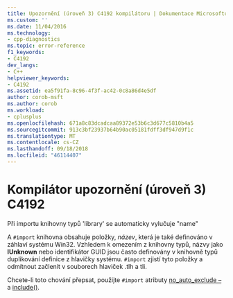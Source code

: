 ```yaml
---
title: Upozornění (úroveň 3) C4192 kompilátoru | Dokumentace Microsoftu
ms.custom: ''
ms.date: 11/04/2016
ms.technology:
- cpp-diagnostics
ms.topic: error-reference
f1_keywords:
- C4192
dev_langs:
- C++
helpviewer_keywords:
- C4192
ms.assetid: ea5f91fa-8c96-4f3f-ac42-0c8a86d4e5df
author: corob-msft
ms.author: corob
ms.workload:
- cplusplus
ms.openlocfilehash: 671a8c83dcadcaa89372e53b6c3d677c5810b4a5
ms.sourcegitcommit: 913c3bf23937b64b90ac05181fdff3df947d9f1c
ms.translationtype: MT
ms.contentlocale: cs-CZ
ms.lasthandoff: 09/18/2018
ms.locfileid: "46114407"
---
```

# <a name="compiler-warning-level-3-c4192"></a>Kompilátor upozornění (úroveň 3) C4192

Při importu knihovny typů 'library' se automaticky vylučuje "name"

A `#import` knihovna obsahuje položky, *název*, která je také definováno v záhlaví systému Win32. Vzhledem k omezením z knihovny typů, názvy jako **IUnknown** nebo identifikátor GUID jsou často definovány v knihovně typů duplikování definice z hlavičky systému. `#import` zjistí tyto položky a odmítnout začlenit v souborech hlaviček .tlh a tli.

Chcete-li toto chování přepsat, použijte `#import` atributy [no_auto_exclude –](../../preprocessor/no-auto-exclude.md) a [include()](../../preprocessor/include-parens.md).